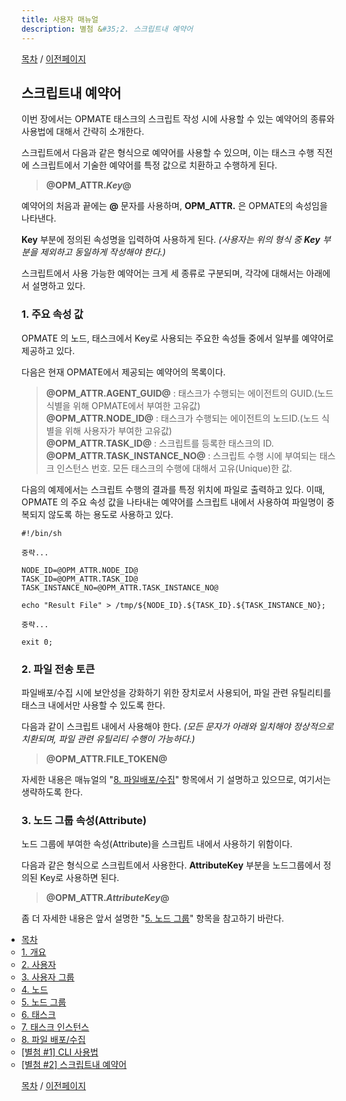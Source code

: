 ```yaml
---
title: 사용자 매뉴얼
description: 별첨 &#35;2. 스크립트내 예약어
---
```


[목차](UserManual.md) / [이전페이지](UserManual9.md)

## 스크립트내 예약어

이번 장에서는 OPMATE 태스크의 스크립트 작성 시에 사용할 수 있는 예약어의 종류와 사용법에 대해서 간략히 소개한다. 

스크립트에서 다음과 같은 형식으로 예약어를 사용할 수 있으며, 이는 태스크 수행 직전에 스크립트에서 기술한 예약어를 특정 값으로 치환하고 수행하게 된다.

>**@OPM_ATTR.*Key*@**

예약어의 처음과 끝에는 **@** 문자를 사용하며, **OPM_ATTR.** 은 OPMATE의 속성임을 나타낸다.

**Key** 부분에 정의된 속성명을 입력하여 사용하게 된다.
*(사용자는 위의 형식 중 **Key** 부분을 제외하고 동일하게 작성해야 한다.)*

스크립트에서 사용 가능한 예약어는 크게 세 종류로 구분되며, 각각에 대해서는 아래에서 설명하고 있다.

### 1. 주요 속성 값

OPMATE 의 노드, 태스크에서 Key로 사용되는 주요한 속성들 중에서 일부를 예약어로 제공하고 있다.

다음은 현재 OPMATE에서 제공되는 예약어의 목록이다.

>**@OPM_ATTR.AGENT_GUID@** : 태스크가 수행되는 에이전트의 GUID.(노드 식별을 위해 OPMATE에서 부여한 고유값)<br>
>**@OPM_ATTR.NODE_ID@** : 태스크가 수행되는 에이전트의 노드ID.(노드 식별을 위해 사용자가 부여한 고유값)<br>
>**@OPM_ATTR.TASK_ID@** : 스크립트를 등록한 태스크의 ID.<br>
>**@OPM_ATTR.TASK_INSTANCE_NO@** : 스크립트 수행 시에 부여되는 태스크 인스턴스 번호. 모든 태스크의 수행에 대해서 고유(Unique)한 값.

다음의 예제에서는 스크립트 수행의 결과를 특정 위치에 파일로 출력하고 있다.
이때, OPMATE 의 주요 속성 값을 나타내는 예약어를 스크립트 내에서 사용하여 파일명이 중복되지 않도록 하는 용도로 사용하고 있다.  

```
#!/bin/sh

중략...

NODE_ID=@OPM_ATTR.NODE_ID@
TASK_ID=@OPM_ATTR.TASK_ID@
TASK_INSTANCE_NO=@OPM_ATTR.TASK_INSTANCE_NO@

echo "Result File" > /tmp/${NODE_ID}.${TASK_ID}.${TASK_INSTANCE_NO};

중략...

exit 0;
```

### 2. 파일 전송 토큰

파일배포/수집 시에 보안성을 강화하기 위한 장치로서 사용되어, 파일 관련 유틸리티를 태스크 내에서만 사용할 수 있도록 한다.

다음과 같이 스크립트 내에서 사용해야 한다.
*(모든 문자가 아래와 일치해야 정상적으로 치환되며, 파일 관련 유틸리티 수행이 가능하다.)*

>**@OPM_ATTR.FILE_TOKEN@**

자세한 내용은 매뉴얼의 "[8. 파일배포/수집](UserManual8.md)" 항목에서 기 설명하고 있으므로, 여기서는 생략하도록 한다.

### 3. 노드 그룹 속성(Attribute)

노드 그룹에 부여한 속성(Attribute)을 스크립트 내에서 사용하기 위함이다.

다음과 같은 형식으로 스크립트에서 사용한다. **AttributeKey** 부분을 노드그룹에서 정의된 Key로 사용하면 된다.

>**@OPM_ATTR.*AttributeKey*@**

좀 더 자세한 내용은 앞서 설명한 "[5. 노드 그룹](UserManual5.md)" 항목을 참고하기 바란다.


<style type='text/css'>
div, ul, li { margin:0; padding:0; }
<link rel="stylesheet" type="text/css" href="/assets/css/common.css" />
</style>

<div class="usermanual-menu">
	<ul>
		<!--li><a href="#">이전</a></li-->
		<li><a href="#">목차</a>
			<ul>
				<li><a href="UserManual1.html">1. 개요</a></li>
				<li><a href="UserManual2.html">2. 사용자</a></li>
				<li><a href="UserManual3.html">3. 사용자 그룹</a></li>
				<li><a href="UserManual4.html">4. 노드</a></li>
				<li><a href="UserManual5.html">5. 노드 그룹</a></li>
				<li><a href="UserManual6.html">6. 태스크</a></li>
				<li><a href="UserManual7.html">7. 태스크 인스턴스</a></li>
				<li><a href="UserManual8.html">8. 파일 배포/수집</a></li>
				<li><a href="UserManual9.html">[별첨 #1] CLI 사용법</a></li>
				<li><a href="UserManual10.html">[별첨 #2] 스크립트내 예약어</a></li>
			</ul>
		</li>
		<!--li><a href="#">다음</a></li-->
	</ul>
</div>

[목차](UserManual.md) / [이전페이지](UserManual9.md)